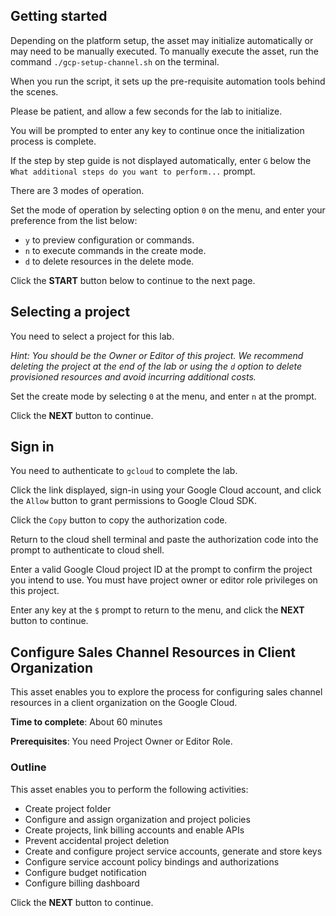 ## Getting started

Depending on the platform setup, the asset may initialize automatically or may need to be manually executed. To manually execute the asset, run the command `./gcp-setup-channel.sh` on the terminal.

When you run the script, it sets up the pre-requisite automation tools behind the scenes. 

Please be patient, and allow a few seconds for the lab to initialize. 

You will be prompted to enter any key to continue once the initialization process is complete.

If the step by step guide is not displayed automatically, enter `G` below the `What additional steps do you want to perform...` prompt.

There are 3 modes of operation. 

Set the mode of operation by selecting option `0` on the menu, and enter your preference from the list below:

- `y` to preview configuration or commands.
- `n` to execute commands in the create mode.
- `d` to delete resources in the delete mode.

Click the **START** button below to continue to the next page.

## Selecting a project

You need to select a project for this lab.

*Hint: You should be the Owner or Editor of this project. We recommend deleting the project at the end of the lab or using the `d` option to delete provisioned resources and avoid incurring additional costs.*

Set the create mode by selecting `0` at the menu, and enter `n` at the prompt.

Click the **NEXT** button to continue.

## Sign in

You need to authenticate to `gcloud` to complete the lab.

Click the link displayed, sign-in using your Google Cloud account, and click the `Allow` button to grant permissions to Google Cloud SDK. 

Click the `Copy` button to copy the authorization code. 

Return to the cloud shell terminal and paste the authorization code into the prompt to authenticate to cloud shell.

Enter a valid Google Cloud project ID at the prompt to confirm the project you intend to use. You must have project owner or editor role privileges on this project.

Enter any key at the `$` prompt to return to the menu, and click the **NEXT** button to continue.

## Configure Sales Channel Resources in Client Organization

This asset enables you to explore the process for configuring sales channel resources in a client organization on the Google Cloud. 

**Time to complete**: About 60 minutes

**Prerequisites**: You need Project Owner or Editor Role.

### Outline

This asset enables you to perform the following activities:

 - Create project folder
 - Configure and assign organization and project policies
 - Create projects, link billing accounts and enable APIs
 - Prevent accidental project deletion
 - Create and configure project service accounts, generate and store keys
 - Configure service account policy bindings and authorizations
 - Configure budget notification
 - Configure billing dashboard

Click the **NEXT** button to continue.